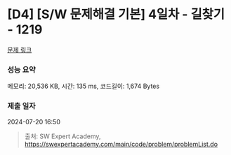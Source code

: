 # [D4] [S/W 문제해결 기본] 4일차 - 길찾기 - 1219 

[문제 링크](https://swexpertacademy.com/main/code/problem/problemDetail.do?contestProbId=AV14geLqABQCFAYD) 

### 성능 요약

메모리: 20,536 KB, 시간: 135 ms, 코드길이: 1,674 Bytes

### 제출 일자

2024-07-20 16:50



> 출처: SW Expert Academy, https://swexpertacademy.com/main/code/problem/problemList.do